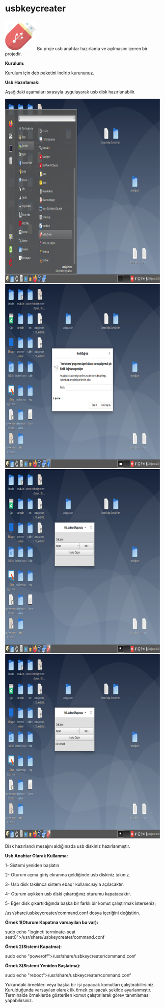 # usbkeycreater
<img src="usbkeycreatergui/icons/usbkeycreater.svg" width="100" height="100" />
Bu proje usb anahtar hazırlama ve açılmasını içeren bir projedir.

**Kurulum:**

Kurulum için deb paketini indirip kurununuz.

**Usb Hazırlamak:**

Aşağıdaki aşamaları sırasıyla uygulayarak usb disk hazırlanabilir.

<img src="https://github.com/bayramkarahan/usbkeycreater/blob/master/1.png" width="600" height="600" />
<img src="https://github.com/bayramkarahan/usbkeycreater/blob/master/2.png" width="600" height="600" />
<img src="https://github.com/bayramkarahan/usbkeycreater/blob/master/3.png" width="600" height="600" />
<img src="https://github.com/bayramkarahan/usbkeycreater/blob/master/4.png" width="600" height="600" />

Disk hazırlandı mesajını aldığınızda usb diskiniz hazırlanmıştır.

**Usb Anahtar Olarak Kullanma:**

1- Sistemi yeniden başlatın

2- Oturum açma giriş ekranına geldiğinde usb diskiniz takınız.

3- Usb disk takılınca sistem ebaqr kullanıcısıyla açılacaktır.

4- Oturum açıkken usb diski çıkartığınız  oturumu kapatacaktır.

5- Eğer disk çıkartıldığında başka bir farklı bir komut çalıştırmak isterseniz;

/usr/share/usbkeycreater/command.conf dosya içeriğini değiştirin.

**Örnek 1(Oturum Kapatma varsayılan bu var):**

sudo echo "loginctl terminate-seat seat0">/usr/share/usbkeycreater/command.conf

**Örnek 2(Sistemi Kapatma):**

sudo echo "poweroff">/usr/share/usbkeycreater/command.conf

**Örnek 3(Sistemi Yeniden Başlatma):**

sudo echo "reboot">/usr/share/usbkeycreater/command.conf

Yukarıdaki örnekleri veya başka bir işi yapacak komutları çalıştırabilirsiniz. Kurulduğunda varsayılan olarak ilk örnek çalışacak şekilde ayarlanmıştır.
Terminalde örneklerde gösterilen komut çalıştırılarak görev tanımlaması yapabilirsiniz.

